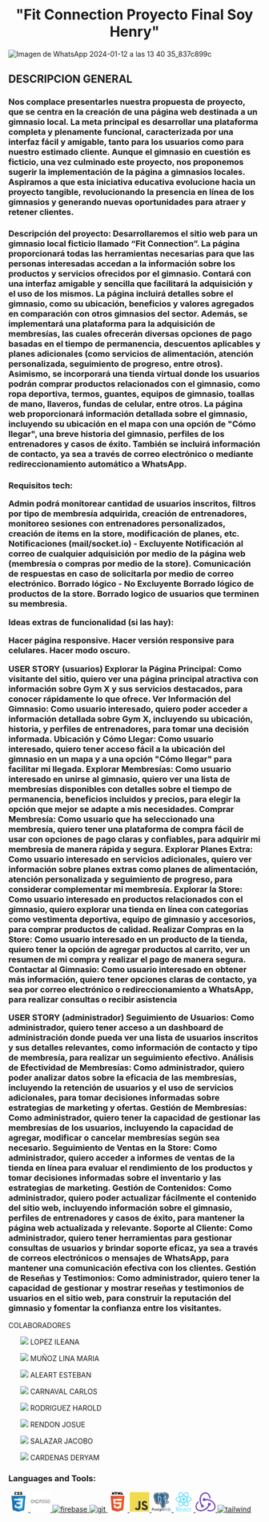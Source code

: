 <h1 align="center"> "Fit Connection Proyecto Final Soy Henry"</h1>

![Imagen de WhatsApp 2024-01-12 a las 13 40 35_837c899c](https://github.com/PHRCOOK/GYMX-PF-GRUPO-02/assets/128660982/3ba2b9eb-06fe-4b47-88f4-edc527fa1721)

<h2> DESCRIPCION GENERAL </h2>

<h3> 
Nos complace presentarles nuestra propuesta de proyecto, que se centra en la creación de una página web destinada a un gimnasio local. La meta principal es desarrollar una plataforma completa y plenamente funcional, caracterizada por una interfaz fácil y amigable, tanto para los usuarios como para nuestro estimado cliente. Aunque el gimnasio en cuestión es ficticio, una vez culminado este proyecto, nos proponemos sugerir la implementación de la página a gimnasios locales. Aspiramos a que esta iniciativa educativa evolucione hacia un proyecto tangible, revolucionando la presencia en línea de los gimnasios y generando nuevas oportunidades para atraer y retener clientes.
</h3>

<h3>Descripción del proyecto: 
Desarrollaremos el sitio web para un gimnasio local ficticio llamado “Fit Connection”. La página proporcionará todas las herramientas necesarias para que las personas interesadas accedan a la información sobre los productos y servicios ofrecidos por el gimnasio. Contará con una interfaz amigable y sencilla que facilitará la adquisición y el uso de los mismos.
La página incluirá detalles sobre el gimnasio, como su ubicación, beneficios y valores agregados en comparación con otros gimnasios del sector. Además, se implementará una plataforma para la adquisición de membresías, las cuales ofrecerán diversas opciones de pago basadas en el tiempo de permanencia, descuentos aplicables y planes adicionales (como servicios de alimentación, atención personalizada, seguimiento de progreso, entre otros).
Asimismo, se incorporará una tienda virtual donde los usuarios podrán comprar productos relacionados con el gimnasio, como ropa deportiva, termos, guantes, equipos de gimnasio, toallas de mano, llaveros, fundas de celular, entre otros.
La página web proporcionará información detallada sobre el gimnasio, incluyendo su ubicación en el mapa con una opción de "Cómo llegar", una breve historia del gimnasio, perfiles de los entrenadores y casos de éxito. También se incluirá información de contacto, ya sea a través de correo electrónico o mediante redireccionamiento automático a WhatsApp.</h3>
<h3>Requisitos tech: 

Admin podrá monitorear cantidad de usuarios inscritos, filtros por tipo de membresía adquirida, creación de entrenadores, monitoreo sesiones con entrenadores personalizados, creación de ítems en la store, modificación de planes, etc.
Notificaciones (mail/socket.io) - Excluyente
Notificación al correo de cualquier adquisición por medio de la página web (membresía o compras por medio de la store). Comunicación de respuestas en caso de solicitarla por medio de correo electrónico.
Borrado lógico - No Excluyente
Borrado lógico de productos de la store. Borrado logico de usuarios que terminen su membresia.

Ideas extras de funcionalidad (si las hay):


Hacer página responsive.
Hacer versión responsive para celulares.
Hacer modo oscuro.


USER STORY (usuarios)
Explorar la Página Principal:
Como visitante del sitio, quiero ver una página principal atractiva con información sobre Gym X y sus servicios destacados, para conocer rápidamente lo que ofrece.
Ver Información del Gimnasio:
Como usuario interesado, quiero poder acceder a información detallada sobre Gym X, incluyendo su ubicación, historia, y perfiles de entrenadores, para tomar una decisión informada.
Ubicación y Cómo Llegar:
Como usuario interesado, quiero tener acceso fácil a la ubicación del gimnasio en un mapa y a una opción "Cómo llegar" para facilitar mi llegada.
Explorar Membresías:
Como usuario interesado en unirse al gimnasio, quiero ver una lista de membresías disponibles con detalles sobre el tiempo de permanencia, beneficios incluidos y precios, para elegir la opción que mejor se adapte a mis necesidades.
Comprar Membresía:
Como usuario que ha seleccionado una membresía, quiero tener una plataforma de compra fácil de usar con opciones de pago claras y confiables, para adquirir mi membresía de manera rápida y segura.
Explorar Planes Extra:
Como usuario interesado en servicios adicionales, quiero ver información sobre planes extras como planes de alimentación, atención personalizada y seguimiento de progreso, para considerar complementar mi membresía.
Explorar la Store:
Como usuario interesado en productos relacionados con el gimnasio, quiero explorar una tienda en línea con categorías como vestimenta deportiva, equipo de gimnasio y accesorios, para comprar productos de calidad.
Realizar Compras en la Store:
Como usuario interesado en un producto de la tienda, quiero tener la opción de agregar productos al carrito, ver un resumen de mi compra y realizar el pago de manera segura.
Contactar al Gimnasio:
Como usuario interesado en obtener más información, quiero tener opciones claras de contacto, ya sea por correo electrónico o redireccionamiento a WhatsApp, para realizar consultas o recibir asistencia

USER STORY (administrador)
Seguimiento de Usuarios:
Como administrador, quiero tener acceso a un dashboard de administración donde pueda ver una lista de usuarios inscritos y sus detalles relevantes, como información de contacto y tipo de membresía, para realizar un seguimiento efectivo.
Análisis de Efectividad de Membresías:
Como administrador, quiero poder analizar datos sobre la eficacia de las membresías, incluyendo la retención de usuarios y el uso de servicios adicionales, para tomar decisiones informadas sobre estrategias de marketing y ofertas.
Gestión de Membresías:
Como administrador, quiero tener la capacidad de gestionar las membresías de los usuarios, incluyendo la capacidad de agregar, modificar o cancelar membresías según sea necesario.
Seguimiento de Ventas en la Store:
Como administrador, quiero acceder a informes de ventas de la tienda en línea para evaluar el rendimiento de los productos y tomar decisiones informadas sobre el inventario y las estrategias de marketing.
Gestión de Contenidos:
Como administrador, quiero poder actualizar fácilmente el contenido del sitio web, incluyendo información sobre el gimnasio, perfiles de entrenadores y casos de éxito, para mantener la página web actualizada y relevante.
Soporte al Cliente:
Como administrador, quiero tener herramientas para gestionar consultas de usuarios y brindar soporte eficaz, ya sea a través de correos electrónicos o mensajes de WhatsApp, para mantener una comunicación efectiva con los clientes.
Gestión de Reseñas y Testimonios:
Como administrador, quiero tener la capacidad de gestionar y mostrar reseñas y testimonios de usuarios en el sitio web, para construir la reputación del gimnasio y fomentar la confianza entre los visitantes.
</h3>

<p align="left">
  COLABORADORES
  <ul> <img src = "https://avatars.githubusercontent.com/u/90331015?v=4" width= "25px"> LOPEZ ILEANA </ul> 
  <ul> <img src = "https://avatars.githubusercontent.com/u/136647904?v=4" width= "25px"> MUÑOZ LINA MARIA</ul>
  <ul> <img src = "https://avatars.githubusercontent.com/u/132298053?v=4" width= "25px"> ALEART ESTEBAN</ul>
  <ul> <img src = "https://avatars.githubusercontent.com/u/136769497?v=4" width= "25px"> CARNAVAL CARLOS</ul>
  <ul> <img src = "https://avatars.githubusercontent.com/u/123473657?v=4" width= "25px"> RODRIGUEZ HAROLD</ul>
  <ul> <img src = "https://avatars.githubusercontent.com/u/72944648?v=4" width= "25px"> RENDON JOSUE</ul>
  <ul> <img src = "https://avatars.githubusercontent.com/u/131895863?v=4" width= "25px"> SALAZAR JACOBO</ul>
  <ul> <img src = "https://avatars.githubusercontent.com/u/120273222?v=4" width= "25px"> CARDENAS DERYAM</ul>
</p>

<h3 align="left">Languages and Tools:</h3>
<p align="left"> <a href="https://www.w3schools.com/css/" target="_blank" rel="noreferrer"> <img src="https://raw.githubusercontent.com/devicons/devicon/master/icons/css3/css3-original-wordmark.svg" alt="css3" width="40" height="40"/> </a> <a href="https://expressjs.com" target="_blank" rel="noreferrer"> <img src="https://raw.githubusercontent.com/devicons/devicon/master/icons/express/express-original-wordmark.svg" alt="express" width="40" height="40"/> </a> <a href="https://firebase.google.com/" target="_blank" rel="noreferrer"> <img src="https://www.vectorlogo.zone/logos/firebase/firebase-icon.svg" alt="firebase" width="40" height="40"/> </a> <a href="https://git-scm.com/" target="_blank" rel="noreferrer"> <img src="https://www.vectorlogo.zone/logos/git-scm/git-scm-icon.svg" alt="git" width="40" height="40"/> </a> <a href="https://www.w3.org/html/" target="_blank" rel="noreferrer"> <img src="https://raw.githubusercontent.com/devicons/devicon/master/icons/html5/html5-original-wordmark.svg" alt="html5" width="40" height="40"/> </a> <a href="https://developer.mozilla.org/en-US/docs/Web/JavaScript" target="_blank" rel="noreferrer"> <img src="https://raw.githubusercontent.com/devicons/devicon/master/icons/javascript/javascript-original.svg" alt="javascript" width="40" height="40"/> </a> <a href="https://www.postgresql.org" target="_blank" rel="noreferrer"> <img src="https://raw.githubusercontent.com/devicons/devicon/master/icons/postgresql/postgresql-original-wordmark.svg" alt="postgresql" width="40" height="40"/> </a> <a href="https://reactjs.org/" target="_blank" rel="noreferrer"> <img src="https://raw.githubusercontent.com/devicons/devicon/master/icons/react/react-original-wordmark.svg" alt="react" width="40" height="40"/> </a> <a href="https://redux.js.org" target="_blank" rel="noreferrer"> <img src="https://raw.githubusercontent.com/devicons/devicon/master/icons/redux/redux-original.svg" alt="redux" width="40" height="40"/> </a> <a href="https://tailwindcss.com/" target="_blank" rel="noreferrer"> <img src="https://www.vectorlogo.zone/logos/tailwindcss/tailwindcss-icon.svg" alt="tailwind" width="40" height="40"/> </a> </p>
